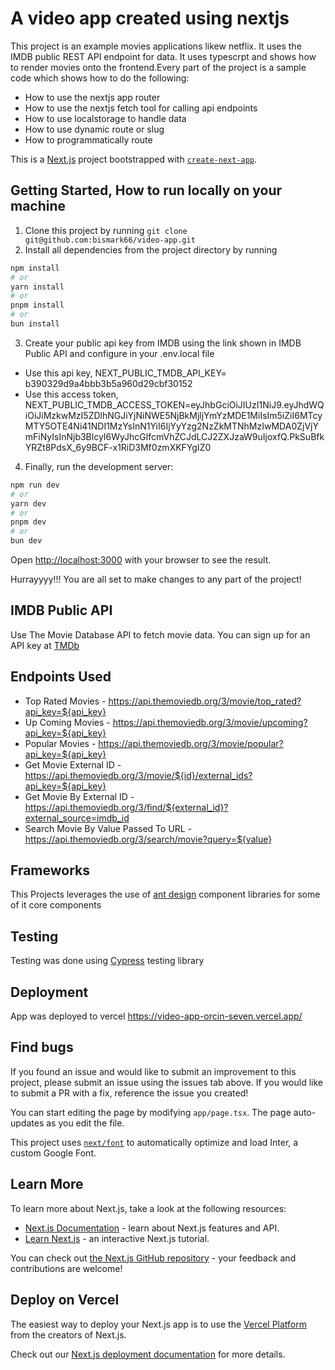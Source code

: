 <!-- @format -->

# A video app created using nextjs

This project is an example movies applications likew netflix. It uses the IMDB public REST API endpoint for data.
It uses typescrpt and shows how to render movies onto the frontend.Every part of the project is a sample code which shows how to do the following:

- How to use the nextjs app router
- How to use the nextjs fetch tool for calling api endpoints
- How to use localstorage to handle data
- How to use dynamic route or slug
- How to programmatically route

This is a [Next.js](https://nextjs.org/) project bootstrapped with [`create-next-app`](https://github.com/vercel/next.js/tree/canary/packages/create-next-app).

## Getting Started, How to run locally on your machine

1. Clone this project by running `git clone git@github.com:bismark66/video-app.git`
2. Install all dependencies from the project directory by running

```bash
npm install
# or
yarn install
# or
pnpm install
# or
bun install
```

3. Create your public api key from IMDB using the link shown in IMDB Public API and configure in your .env.local file

- Use this api key, NEXT_PUBLIC_TMDB_API_KEY= b390329d9a4bbb3b5a960d29cbf30152
- Use this access token, NEXT_PUBLIC_TMDB_ACCESS_TOKEN=eyJhbGciOiJIUzI1NiJ9.eyJhdWQiOiJiMzkwMzI5ZDlhNGJiYjNiNWE5NjBkMjljYmYzMDE1MiIsIm5iZiI6MTcyMTY5OTE4Ni41NDI1MzYsInN1YiI6IjYyYzg2NzZkMTNhMzIwMDA0ZjVjYmFiNyIsInNjb3BlcyI6WyJhcGlfcmVhZCJdLCJ2ZXJzaW9uIjoxfQ.PkSuBfkYRZt8PdsX_6y9BCF-x1RiD3Mf0zmXKFYgIZ0

4. Finally, run the development server:

```bash
npm run dev
# or
yarn dev
# or
pnpm dev
# or
bun dev
```

Open [http://localhost:3000](http://localhost:3000) with your browser to see the result.

Hurrayyyy!!! You are all set to make changes to any part of the project!

## IMDB Public API

Use The Movie Database API to fetch movie data. You can sign up for an API key at [TMDb](https://www.themoviedb.org/)

## Endpoints Used

- Top Rated Movies - https://api.themoviedb.org/3/movie/top_rated?api_key=${api_key}
- Up Coming Movies - https://api.themoviedb.org/3/movie/upcoming?api_key=${api_key}
- Popular Movies - https://api.themoviedb.org/3/movie/popular?api_key=${api_key}
- Get Movie External ID - https://api.themoviedb.org/3/movie/${id}/external_ids?api_key=${api_key}
- Get Movie By External ID - https://api.themoviedb.org/3/find/${external_id}?external_source=imdb_id
- Search Movie By Value Passed To URL - https://api.themoviedb.org/3/search/movie?query=${value}

## Frameworks

This Projects leverages the use of [ant design](https://ant.design/components/overview/) component libraries for some of it core components

## Testing

Testing was done using [Cypress](https://docs.cypress.io/guides/continuous-integration/introduction) testing library

## Deployment

App was deployed to vercel https://video-app-orcin-seven.vercel.app/

## Find bugs

If you found an issue and would like to submit an improvement to this project, please submit an issue using the issues tab above. If you would like to submit a PR with a fix, reference the issue you created!

You can start editing the page by modifying `app/page.tsx`. The page auto-updates as you edit the file.

This project uses [`next/font`](https://nextjs.org/docs/basic-features/font-optimization) to automatically optimize and load Inter, a custom Google Font.

## Learn More

To learn more about Next.js, take a look at the following resources:

- [Next.js Documentation](https://nextjs.org/docs) - learn about Next.js features and API.
- [Learn Next.js](https://nextjs.org/learn) - an interactive Next.js tutorial.

You can check out [the Next.js GitHub repository](https://github.com/vercel/next.js/) - your feedback and contributions are welcome!

## Deploy on Vercel

The easiest way to deploy your Next.js app is to use the [Vercel Platform](https://vercel.com/new?utm_medium=default-template&filter=next.js&utm_source=create-next-app&utm_campaign=create-next-app-readme) from the creators of Next.js.

Check out our [Next.js deployment documentation](https://nextjs.org/docs/deployment) for more details.
